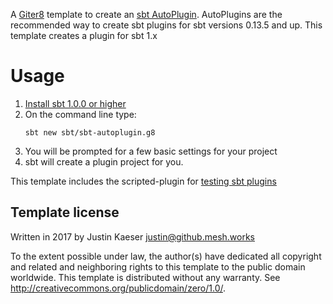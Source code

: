A [Giter8][g8] template to create an [sbt AutoPlugin](http://www.scala-sbt.org/1.x/docs/Plugins.html#Creating+an+auto+plugin).
AutoPlugins are the recommended way to create sbt plugins for sbt versions 0.13.5 and up. This template creates a plugin for sbt 1.x

# Usage

1. [Install sbt 1.0.0 or higher](http://www.scala-sbt.org/release/docs/Setup.html)
2. On the command line type:
   ```
   sbt new sbt/sbt-autoplugin.g8
   ```
3. You will be prompted for a few basic settings for your project
4. sbt will create a plugin project for you.

This template includes the scripted-plugin for [testing sbt plugins](http://www.scala-sbt.org/0.13/docs/Testing-sbt-plugins.html)


Template license
----------------
Written in 2017 by Justin Kaeser <justin@github.mesh.works>

To the extent possible under law, the author(s) have dedicated all copyright and related
and neighboring rights to this template to the public domain worldwide.
This template is distributed without any warranty. See <http://creativecommons.org/publicdomain/zero/1.0/>.

[g8]: http://www.foundweekends.org/giter8/
